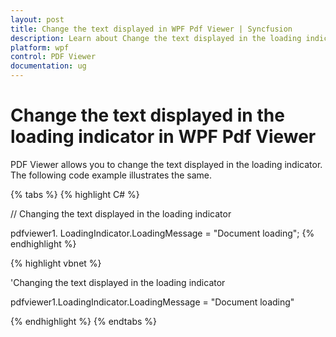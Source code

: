 ```yaml
---
layout: post
title: Change the text displayed in WPF Pdf Viewer | Syncfusion
description: Learn about Change the text displayed in the loading indicator support in Syncfusion WPF Pdf Viewer control and more.
platform: wpf
control: PDF Viewer
documentation: ug
---
```


# Change the text displayed in the loading indicator in WPF Pdf Viewer

PDF Viewer allows you to change the text displayed in the loading indicator. The following code example illustrates the same.

{% tabs %}
{% highlight C# %}

// Changing the text displayed in the loading indicator

pdfviewer1. LoadingIndicator.LoadingMessage = "Document loading";
{% endhighlight %}




{% highlight vbnet %}

'Changing the text displayed in the loading indicator

pdfviewer1.LoadingIndicator.LoadingMessage = "Document loading"

{% endhighlight %}
{% endtabs %}
